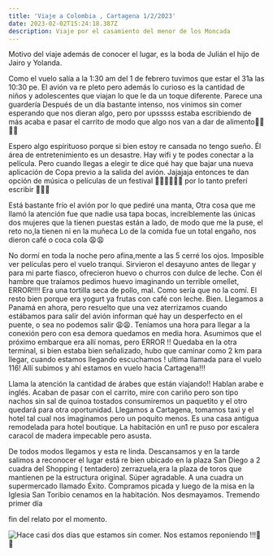 ```yaml
---
title: 'Viaje a Colombia , Cartagena 1/2/2023'
date: 2023-02-02T15:24:18.387Z
description: Viaje por el casamiento del menor de los Moncada
---
```

Motivo del viaje  además de conocer el lugar, es la boda de Julián el hijo de Jairo y Yolanda.

Como el vuelo salía a la 1:30 am del 1 de febrero tuvimos que estar el 31a las 10:30 pe.
El avión va re pleto pero además lo curioso es la cantidad de niños y adolescentes que viajan lo que le da un toque diferente. Parece una guardería 
Después de un día bastante intenso, nos vinimos sin comer esperando que nos dieran algo, pero por upsssss estaba escribiendo de más acaba e pasar el carrito de modo que algo nos van a dar de alimento👏👏😂😂

Espero algo espirituoso porque si bien estoy re cansada no tengo sueño.
Él área de entretenimiento es un desastre. Hay wifi y te podes conectar a la película. Pero cuando llegas a elegir te dice qué hay que bajar una nueva aplicación de Copa previo a la salida del avión. Jajajaja entonces te dan opción  de música o películas de un festival 🤷🏻‍♀️🤷🏻‍♀️ por lo tanto preferí escribir 👏👏👏

Está bastante frío el avión por lo que pediré una manta,  Otra cosa que me llamó la atención fue que nadie usa tapa bocas, increíblemente las únicas dos mujeres que la tienen puestas están a  lado, de modo que me la puse, el reto no,la tienen ni en la muñeca 
Lo de la comida fue un total engaño, nos dieron café o coca cola 😩😩

 No dormí en toda la noche pero afina,mente a las 5 cerré los ojos. Imposible ver películas pero el vuelo tranqui.  Sirvieron el desayuno antes de llegar y para mi parte fiasco, ofrecieron huevo o churros con dulce de leche. Con él hambre que traíamos pedimos huevo imaginando un terrible omellet, ERROR!!!! Era una tortilla seca de pollo, mal. Como sería que no la comí. El resto bien porque era yogurt ya frutas con café con leche. Bien.
Llegamos a Panamá en ahora, pero resuelto que una vez aterrizamos cuando estábamos para salir del avión informan qué hay un desperfecto en el puente, o sea no podemos salir 😩😩. Teníamos una hora para llegar a la conexión pero con esa demora quedamos en media hora. Asumimos que el próximo embarque era allí nomas, pero ERROR !! Quedaba en la otra terminal, si bien estaba bien señalizado, hubo que caminar como 2 km para llegar, cuando  estamos llegando escuchamos ! ultima llamada para el vuelo 116! Allí subimos y ahí estamos en vuelo hacia Cartagena!!!

Llama la atención la cantidad de árabes que están viajando!! Hablan arabe e inglés.
Acaban de pasar con el carrito, mire con cariño pero son  tipo nachos sin sal de quinoa tostados consumiremos un paquetito y el otro quedará para otra oportunidad.
Llegamos a Cartagena, tomamos taxi y el hotel tal cual nos imaginamos pero un poquito menos. Es una casa antigua remodelada para hotel boutique. La habitación en un1 re puso por escalera caracol de madera impecable pero  asusta.

 De todos modos llegamos y esta re linda. Descansamos y en la tarde salimos a reconocer el lugar está re bien ubicado en la plaza San Diego a 2 cuadra del Shopping ( tentadero) zerrazuela,era la plaza de toros que mantienen pe la estructura original. Súper agradable. A una cuadra un supermercado llamado Éxito. Compramos picada y luego de la misa en la Iglesia San Toribio cenamos en la habitación. Nos desmayamos. Tremendo primer día 

fin del relato por el momento.

![](/img/whatsapp-image-2023-02-01-at-22.12.27.jpeg "Hace casi dos dias que estamos sin comer. Nos estamos  reponiendo !!!👏👏")
